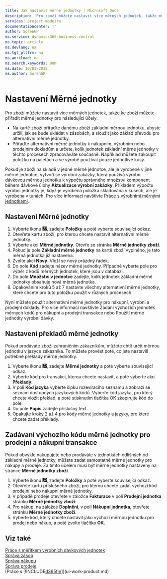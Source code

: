 ```yaml
---
title: Jak nastavit měrné jednotky | Microsoft Docs
description: 'Pro zboží můžete nastavit více měrných jednotek, takže můžete ke zboží přiřadit měrné jednotky.'
services: project-madeira
documentationcenter: ''
author: SorenGP
ms.service: dynamics365-business-central
ms.topic: article
ms.devlang: na
ms.tgt_pltfrm: na
ms.workload: na
ms.search.keywords: UOM
ms.date: 10/01/2018
ms.author: SorenGP
---
```

# <a name="set-up-item-units-of-measure"></a>Nastavení Měrné jednotky
Pro zboží můžete nastavit více měrných jednotek, takže ke zboží můžete přiřadit měrné jednotky pro následující účely:

- Na kartě zboží přiřaďte danému zboží základní měrnou jednotku, abyste určili, jak se bude ukládat v zásobách, a sloužit jako základ převodu pro alternativní měrné jednotky.
- Přiřaďte alternativní měrné jednotky k nákupním, výrobním nebo prodejním dokladům a určete, kolik jednotek základní měrné jednotky v těchto procesech zpracováváte současně. Například můžete zakoupit položku na paletách a ve výrobě používat pouze jednotlivé kusy.

Pokud je zboží na skladě v jedné měrné jednotce, ale je vyrobené v jiné měrné jednotce, vytvoří se výrobní zakázky, která používá výrobní dávkovou měrnou jednotku k výpočtu správného množství komponent během dávkové úlohy **Aktualizace výrobní zakázky**. Příkladem výpočtu výrobní jednotky je, když je vyrobená položka skladována v kusech, ale je vyrobena v tunách. Pro více informací navštivte [Práce s výrobními měrnými jednotkami](production-how-to-use-the-manufacturing-batch-unit-of-measure.md).

## <a name="to-set-up-a-unit-of-measure"></a>Nastavení Měrné jednotky
1. Vyberte ikonu ![Žárovky, která otevře funkci Řekněte mi](media/ui-search/search_small.png "Řekněte mi, co chcete dělat"), zadejte **Položky** a poté vyberte související odkaz.
2. Otevřete kartu zboží, pro kterou chcete nastavit alternativní měrné jednotky.
3. Vyberte akci **Měrné jednotky**. Otevře se stránka **Měrné jednotky zboží**.
4. Pokud je pole **Základní měrné jednotky** na kartě zboží vyplněno, je tato měrná jednotka již nastavena.
5. Zvolte akci **Nový**. Vloží se nový prázdný řádek.
6. Do pole **Kód** zadejte název měrné jednotky. Případně vyberte pole pro výběr z kódů měrných jednotek, které jsou v databázi.
7. Do pole **Množství v jednotce** zadejte, kolik jednotek základní měrné jednotky obsahuje nová měrná jednotka.
8. Opakováním kroků 5 až 7 nastavte všechny alternativní měrné jednotky, které chcete pro tuto položku použít v různých procesech.

Nyní můžete použít alternativní měrné jednotky pro nákupní, výrobní a prodejní doklady. Pro více informací navštivte Zadání výchozích jednotek měrných kódů pro nákupní a prodejní transakce nebo Použití měrné jednotky výrobní dávky.

## <a name="to-set-up-unit-of-measure-translations"></a>Nastavení překladů měrné jednotky
Pokud prodáváte zboží zahraničním zákazníkům, můžete chtít určit měrnou jednotku v jazyce zákazníka. To můžete provést poté, co jste nastavili potřebné překlady měrné jednotky.

1. Vyberte ikonu ![Žárovky, která otevře funkci Řekněte mi](media/ui-search/search_small.png "Řekněte mi, co chcete dělat"), zadejte **Měrné jednotky** a poté vyberte související odkaz.
2. Vyberte kód pro transakci, kterou chcete nastavit, a poté vyberte akci **Překlady**.
3. V poli **Kód jazyka** vyberte šipku rozevíracího seznamu a zobrazí se seznam dostupných jazykových kódů. Vyberte kód jazyka, pro který chcete vložit překlad, a poté stisknutím tlačítka OK zkopírujte kód do pole.
4. Do pole **Popis** zadejte příslušný text.
5. Opakujte kroky 2 až 4 pro kódy měrné jednotky a jazyky, pro které chcete zadat překlady.

## <a name="to-enter-a-default-unit-of-measure-code-for-sales-and-purchasing-transactions"></a>Zadávaní výchozího kódu měrné jednotky pro prodejní a nákupní transakce
Pokud obvykle nakupujete nebo prodáváte v jednotkách odlišných od základní měrné jednotky, můžete zadat samostatné měrné jednotky pro nákupy a prodeje. Za tímto účelem musí být měrné jednotky nastaveny na stránce **Měrné jednotky zboží**.

1. Vyberte ikonu ![Žárovky, která otevře funkci Řekněte mi](media/ui-search/search_small.png "Řekněte mi, co chcete dělat"), zadejte **Položky** a poté vyberte související odkaz.
2. Otevřete kartu příslušného zboží, pro kterou chcete zadat výchozí kód prodejní nebo nákupní měrné jednotky.
3. V případě prodeje otevřete v záložce **Fakturace** v poli **Prodejní jednotka** stránku **Měrné jednotky zboží**.
4. Pro nákup, na záložce **Doplnění**, v poli **Nákupní  jednotka**, otevřete stránku **Měrné jednotky zboží**.
5. Vyberte kód, který chcete nastavit jako výchozí měrnou jednotku pro prodej nebo nákup, a poté zvolte tlačítko **OK**.

## <a name="see-also"></a>Viz také
[Práce s měřítkem výrobních dávkových jednotek](production-how-to-use-the-manufacturing-batch-unit-of-measure.md)  
[Správa zásob](inventory-manage-inventory.md)  
[Správa nákupu](purchasing-manage-purchasing.md)  
[Správa prodeje](sales-manage-sales.md)    
[Práce s [!INCLUDE[d365fin](includes/d365fin_md.md)]](ui-work-product.md)
